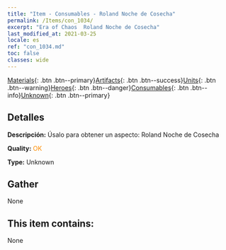```yaml
---
title: "Item - Consumables - Roland Noche de Cosecha"
permalink: /Items/con_1034/
excerpt: "Era of Chaos  Roland Noche de Cosecha"
last_modified_at: 2021-03-25
locale: es
ref: "con_1034.md"
toc: false
classes: wide
---
```

 [Materials](/es/Items/){: .btn .btn--primary}[Artifacts](/es/Items/Artifacts/){: .btn .btn--success}[Units](/es/Items/Units/){: .btn .btn--warning}[Heroes](/es/Items/Heroes/){: .btn .btn--danger}[Consumables](/es/Items/Consumables/){: .btn .btn--info}[Unknown](/es/Items/Unknown/){: .btn .btn--primary}

## Detalles
 **Descripción:** Úsalo para obtener un aspecto: Roland Noche de Cosecha

 **Quality:** <span style="color: #FF8C00">OK</span>

 **Type:** Unknown

## Gather

  None

## This item contains:

  None


